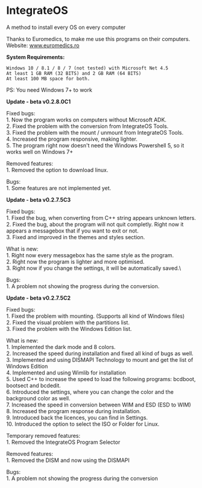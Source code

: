 # IntegrateOS
A method to install every OS on every computer

Thanks to Euromedics, to make me use this programs on their computers.\
Website: www.euromedics.ro


<b> System Requirements: </b>

 	Windows 10 / 8.1 / 8 / 7 (not tested) with Microsoft Net 4.5
 	At least 1 GB RAM (32 BITS) and 2 GB RAM (64 BITS)
 	At least 100 MB space for both.
        
 PS: You need Windows 7+ to work 
 
 <b>Update - beta v0.2.8.0C1</b>
 
 Fixed bugs:\
      1. Now the program works on computers without Microsoft ADK.\
      2. Fixed the problem with the conversion from IntegrateOS Tools.\
      3. Fixed the problem with the mount / unmount from IntegrateOS Tools.\
      4. Increased the program responsive, making lighter.\
      5. The program right now doesn't need the Windows Powershell 5, so it works well on Windows 7+
      
     
 Removed features:\
      1. Removed the option to download linux. 
      
      
 Bugs:\
     1. Some features are not implemented yet.
     
    
 
 <b>Update - beta v0.2.7.5C3</b>
 
Fixed bugs:\
       1. Fixed the bug, when converting from C++ string appears unknown letters.\
       2. Fixed the bug, about the program will not quit completly. Right now it appears a messagebox that if you want to exit or not.\
       3. Fixed and improved in the themes and styles section.

What is new:\
       1. Right now every messagebox has the same style as the program.\
       2. Right now the program is lighter and more optimised.\
       3. Right now if you change the settings, it will be automatically saved.\
       
Bugs:\
      1. A problem not showing the progress during the conversion. 
 
 <b>Update - beta v0.2.7.5C2</b>

Fixed bugs:\
        1. Fixed the problem with mounting. (Supports all kind of Windows files)\
	2. Fixed the visual problem with the partitions list.\
	3. Fixed the problem with the Windows Edition list.
	
	

What is new:\
	1. Implemented the dark mode and 8 colors.\
	2. Increased the speed during installation and fixed all kind of bugs as well.\
	3. Implemented and using DISMAPI Technology to mount and get the list of Windows Edition\
	4. Implemented and using Wimlib for installation\
	5. Used C++ to increase the speed to load the following programs: bcdboot, bootsect and bcdedit.\
	6. Introduced the settings, where you can change the color and the background color as well.\
	7. Increased the speed in conversion between WIM and ESD (ESD to WIM)\
	8. Increased the program response during installation.\
	9. Introduced back the licences, you can find in Settings.\
	10. Introduced the option to select the ISO or Folder for Linux.
	

	

Temporary removed features:\
	1. Removed the IntegrateOS Program Selector
	
	
	

Removed features:\
        1. Removed the DISM and now using the DISMAPI
	
	
	
Bugs:\
       1. A problem not showing the progress during the conversion
       
